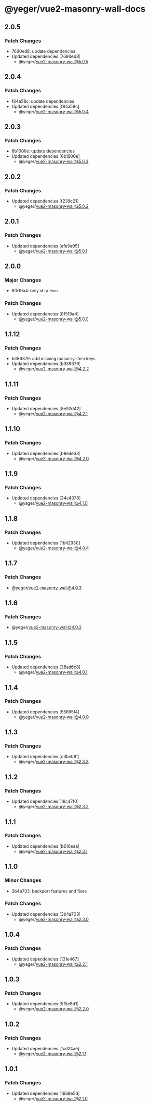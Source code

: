 # @yeger/vue2-masonry-wall-docs

## 2.0.5

### Patch Changes

- 7690ed8: update dependencies
- Updated dependencies [7690ed8]
  - @yeger/vue2-masonry-wall@5.0.5

## 2.0.4

### Patch Changes

- f84a58c: update dependencies
- Updated dependencies [f84a58c]
  - @yeger/vue2-masonry-wall@5.0.4

## 2.0.3

### Patch Changes

- 6b1600e: update dependencies
- Updated dependencies [6b1600e]
  - @yeger/vue2-masonry-wall@5.0.3

## 2.0.2

### Patch Changes

- Updated dependencies [f239c21]
  - @yeger/vue2-masonry-wall@5.0.2

## 2.0.1

### Patch Changes

- Updated dependencies [efe9e95]
  - @yeger/vue2-masonry-wall@5.0.1

## 2.0.0

### Major Changes

- 8f519a4: only ship esm

### Patch Changes

- Updated dependencies [8f519a4]
  - @yeger/vue2-masonry-wall@5.0.0

## 1.1.12

### Patch Changes

- b389379: add missing masonry-item keys
- Updated dependencies [b389379]
  - @yeger/vue2-masonry-wall@4.2.2

## 1.1.11

### Patch Changes

- Updated dependencies [8e92d42]
  - @yeger/vue2-masonry-wall@4.2.1

## 1.1.10

### Patch Changes

- Updated dependencies [b8ede33]
  - @yeger/vue2-masonry-wall@4.2.0

## 1.1.9

### Patch Changes

- Updated dependencies [34e4378]
  - @yeger/vue2-masonry-wall@4.1.0

## 1.1.8

### Patch Changes

- Updated dependencies [1b42930]
  - @yeger/vue2-masonry-wall@4.0.4

## 1.1.7

### Patch Changes

- @yeger/vue2-masonry-wall@4.0.3

## 1.1.6

### Patch Changes

- @yeger/vue2-masonry-wall@4.0.2

## 1.1.5

### Patch Changes

- Updated dependencies [38ad6c8]
  - @yeger/vue2-masonry-wall@4.0.1

## 1.1.4

### Patch Changes

- Updated dependencies [55665f4]
  - @yeger/vue2-masonry-wall@4.0.0

## 1.1.3

### Patch Changes

- Updated dependencies [c3be08f]
  - @yeger/vue2-masonry-wall@2.3.3

## 1.1.2

### Patch Changes

- Updated dependencies [18c47f0]
  - @yeger/vue2-masonry-wall@2.3.2

## 1.1.1

### Patch Changes

- Updated dependencies [b610eaa]
  - @yeger/vue2-masonry-wall@2.3.1

## 1.1.0

### Minor Changes

- 3b4a703: backport features and fixes

### Patch Changes

- Updated dependencies [3b4a703]
  - @yeger/vue2-masonry-wall@2.3.0

## 1.0.4

### Patch Changes

- Updated dependencies [131e467]
  - @yeger/vue2-masonry-wall@2.2.1

## 1.0.3

### Patch Changes

- Updated dependencies [5f5e8d1]
  - @yeger/vue2-masonry-wall@2.2.0

## 1.0.2

### Patch Changes

- Updated dependencies [1cd24ae]
  - @yeger/vue2-masonry-wall@2.1.1

## 1.0.1

### Patch Changes

- Updated dependencies [1968e5d]
  - @yeger/vue2-masonry-wall@2.1.0
